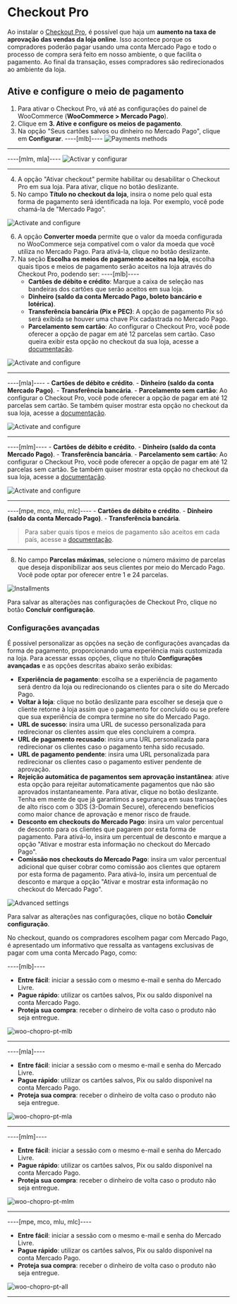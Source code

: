 # Checkout Pro

Ao instalar o [Checkout Pro](/developers/pt/docs/checkout-pro/landing), é possível que haja um **aumento na taxa de aprovação das vendas da loja online**. Isso acontece porque os compradores poderão pagar usando uma conta Mercado Pago e todo o processo de compra será feito em nosso ambiente, o que facilita o pagamento. Ao final da transação, esses compradores são redirecionados ao ambiente da loja.

## Ative e configure o meio de pagamento

1. Para ativar o Checkout Pro, vá até as configurações do painel de WooCommerce (**WooCommerce > Mercado Pago**).
2. Clique em **3. Ative e configure os meios de pagamento**.
3. Na opção "Seus cartões salvos ou dinheiro no Mercado Pago", clique em **Configurar**.
----[mlb]----
![Payments methods](/images/woocomerce/active-and-configure-pt-br.png)

------------
----[mlm, mla]----
![Activar y configurar](/images/woocomerce/cho-pro-active-configure-es.png)

------------
4. A opção "Ativar checkout" permite habilitar ou desabilitar o Checkout Pro em sua loja. Para ativar, clique no botão deslizante.
5. No campo **Título no checkout da loja**, insira o nome pelo qual esta forma de pagamento será identificada na loja. Por exemplo, você pode chamá-la de "Mercado Pago".

![Activate and configure](/images/woocomerce/cho-pro-activate-title-pt.png)

6. A opção **Converter moeda** permite que o valor da moeda configurada no WooCommerce seja compatível com o valor da moeda que você utiliza no Mercado Pago. Para ativá-la, clique no botão deslizante.
7. Na seção **Escolha os meios de pagamento aceitos na loja**, escolha quais tipos e meios de pagamento serão aceitos na loja através do Checkout Pro, podendo ser:
----[mlb]----
    - **Cartões de débito e crédito**: Marque a caixa de seleção nas bandeiras dos cartões que serão aceitos em sua loja.
    - **Dinheiro (saldo da conta Mercado Pago, boleto bancário e lotérica)**.
    - **Transferência bancária (Pix e PEC)**: A opção de pagamento Pix só será exibida se houver uma chave Pix cadastrada no Mercado Pago.
    - **Parcelamento sem cartão**: Ao configurar o Checkout Pro, você pode oferecer a opção de pagar em até 12 parcelas sem cartão. Caso queira exibir esta opção no checkout da sua loja, acesse a [documentação](/developers/pt/docs/woocommerce/payments-configuration/mercado-credito). 

![Activate and configure](/images/woocomerce/cho-pro-convert-payments-methods-pt.png)

------------
----[mla]----
    - **Cartões de débito e crédito**.
    - **Dinheiro (saldo da conta Mercado Pago)**.
    - **Transferência bancária**.
    - **Parcelamento sem cartão**: Ao configurar o Checkout Pro, você pode oferecer a opção de pagar em até 12 parcelas sem cartão. Se também quiser mostrar esta opção no checkout da sua loja, acesse a [documentação](/developers/pt/docs/woocommerce/payments-configuration/mercado-credito). 

![Activate and configure](/images/woocomerce/cho-pro-payments-methods-es-ar.png)

------------
----[mlm]----
    - **Cartões de débito e crédito**.
    - **Dinheiro (saldo da conta Mercado Pago)**.
    - **Transferência bancária**.
    - **Parcelamento sem cartão**: Ao configurar o Checkout Pro, você pode oferecer a opção de pagar em até 12 parcelas sem cartão. Se também quiser mostrar esta opção no checkout da sua loja, acesse a [documentação](/developers/pt/docs/woocommerce/payments-configuration/mercado-credito). 

![Activate and configure](/images/woocomerce/cho-pro-payments-methods-es-mx.png)

------------
----[mpe, mco, mlu, mlc]----
    - **Cartões de débito e crédito**.
    - **Dinheiro (saldo da conta Mercado Pago)**.
    - **Transferência bancária**.

> Para saber quais tipos e meios de pagamento são aceitos em cada país, acesse a [documentação](/developers/pt/docs/sales-processing/payment-methods).

------------
8. No campo **Parcelas máximas**, selecione o número máximo de parcelas que deseja disponibilizar aos seus clientes por meio do Mercado Pago. Você pode optar por oferecer entre 1 e 24 parcelas.

![Installments](/images/woocomerce/cho-pro-installment-pt.png)

Para salvar as alterações nas configurações de Checkout Pro, clique no botão **Concluir configuração**.

### Configurações avançadas

É possível personalizar as opções na seção de configurações avançadas da forma de pagamento, proporcionando uma experiência mais customizada na loja. Para acessar essas opções, clique no título **Configurações avançadas** e as opções descritas abaixo serão exibidas:

- **Experiência de pagamento**: escolha se a experiência de pagamento será dentro da loja ou redirecionando os clientes para o site do Mercado Pago.
- **Voltar à loja**: clique no botão deslizante para escolher se deseja que o cliente retorne à loja assim que o pagamento for concluído ou se prefere que sua experiência de compra termine no site do Mercado Pago.
- **URL de sucesso**: insira uma URL de sucesso personalizada para redirecionar os clientes assim que eles concluírem a compra.
- **URL de pagamento recusado**: insira uma URL personalizada para redirecionar os clientes caso o pagamento tenha sido recusado.
- **URL de pagamento pendente**: insira uma URL personalizada para redirecionar os clientes caso o pagamento estiver pendente de aprovação.
- **Rejeição automática de pagamentos sem aprovação instantânea**: ative esta opção para rejeitar automaticamente pagamentos que não são aprovados instantaneamente. Para ativar, clique no botão deslizante. Tenha em mente de que já garantimos a segurança em suas transações de alto risco com o 3DS (3-Domain Secure), oferecendo benefícios como maior chance de aprovação e menor risco de fraude.
- **Desconto em checkouts do Mercado Pago**: insira um valor percentual de desconto para os clientes que pagarem por esta forma de pagamento. Para ativá-lo, insira um percentual de desconto e marque a opção "Ativar e mostrar esta informação no checkout do Mercado Pago".
- **Comissão nos checkouts do Mercado Pago**: insira um valor percentual adicional que quiser cobrar como comissão aos clientes que optarem por esta forma de pagamento. Para ativá-lo, insira um percentual de desconto e marque a opção "Ativar e mostrar esta informação no checkout do Mercado Pago".

![Advanced settings](/images/woocomerce/cho-pro-advanced-settings-pt.gif)

Para salvar as alterações nas configurações, clique no botão **Concluir configuração**.

No checkout, quando os compradores escolhem pagar com Mercado Pago, é apresentado um informativo que ressalta as vantagens exclusivas de pagar com uma conta Mercado Pago, como:

----[mlb]----
* **Entre fácil**: iniciar a sessão com o mesmo e-mail e senha do Mercado Livre.
* **Pague rápido**: utilizar os cartões salvos, Pix ou saldo disponível na conta Mercado Pago.
* **Proteja sua compra**: receber o dinheiro de volta caso o produto não seja entregue.

![woo-chopro-pt-mlb](/images/woocomerce/mlb-preview.png)

------------

----[mla]----
* **Entre fácil**: iniciar a sessão com o mesmo e-mail e senha do Mercado Livre.
* **Pague rápido**: utilizar os cartões salvos, Pix ou saldo disponível na conta Mercado Pago.
* **Proteja sua compra**: receber o dinheiro de volta caso o produto não seja entregue.

![woo-chopro-pt-mla](/images/woocomerce/mla-preview.png)

------------

----[mlm]----
* **Entre fácil**: iniciar a sessão com o mesmo e-mail e senha do Mercado Livre.
* **Pague rápido**: utilizar os cartões salvos, Pix ou saldo disponível na conta Mercado Pago.
* **Proteja sua compra**: receber o dinheiro de volta caso o produto não seja entregue.

![woo-chopro-pt-mlm](/images/woocomerce/mlm-preview.png)

------------

----[mpe, mco, mlu, mlc]----
* **Entre fácil**: iniciar a sessão com o mesmo e-mail e senha do Mercado Livre.
* **Pague rápido**: utilizar os cartões salvos, Pix ou saldo disponível na conta Mercado Pago.
* **Proteja sua compra**: receber o dinheiro de volta caso o produto não seja entregue.

![woo-chopro-pt-all](/images/woocomerce/all-preview.png)

------------